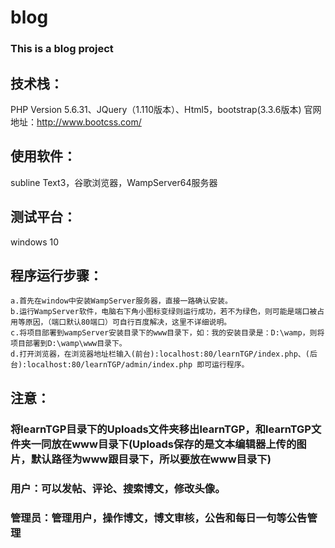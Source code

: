 # blog
### This is a blog project
## 技术栈：
  PHP Version 5.6.31、JQuery（1.110版本）、Html5，bootstrap(3.3.6版本) 官网地址：http://www.bootcss.com/
## 使用软件：
  subline Text3，谷歌浏览器，WampServer64服务器
## 测试平台： 
  windows 10             
## 程序运行步骤：
    a.首先在window中安装WampServer服务器，直接一路确认安装。
    b.运行WampServer软件，电脑右下角小图标变绿则运行成功，若不为绿色，则可能是端口被占用等原因，（端口默认80端口）可自行百度解决，这里不详细说明。
    c.将项目部署到wampServer安装目录下的www目录下，如：我的安装目录是：D:\wamp，则将项目部署到D:\wamp\www目录下。
    d.打开浏览器，在浏览器地址栏输入(前台):localhost:80/learnTGP/index.php、(后台):localhost:80/learnTGP/admin/index.php 即可运行程序。
    
## 注意：
### 将learnTGP目录下的Uploads文件夹移出learnTGP，和learnTGP文件夹一同放在www目录下(Uploads保存的是文本编辑器上传的图片，默认路径为www跟目录下，所以要放在www目录下)
### 用户：可以发帖、评论、搜索博文，修改头像。
### 管理员：管理用户，操作博文，博文审核，公告和每日一句等公告管理